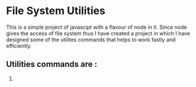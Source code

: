 # File System Utilities

This is a simple project of javascipt with a flavour of node in it. 
Since node gives the access of file system thus I have created a project in which I have designed some of the utilites commands that helps to work fastly and efficiently.

## Utilities commands are :

1. 
